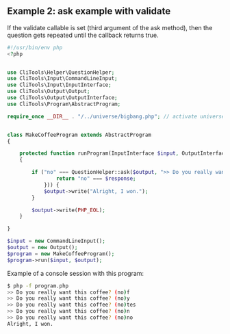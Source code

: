 Example 2: ask example with validate
---------------------------

If the validate callable is set (third argument of the ask method),
then the question gets repeated until the callback returns true.



```php
#!/usr/bin/env php
<?php


use CliTools\Helper\QuestionHelper;
use CliTools\Input\CommandLineInput;
use CliTools\Input\InputInterface;
use CliTools\Output\Output;
use CliTools\Output\OutputInterface;
use CliTools\Program\AbstractProgram;

require_once __DIR__ . "/../universe/bigbang.php"; // activate universe


class MakeCoffeeProgram extends AbstractProgram
{

    protected function runProgram(InputInterface $input, OutputInterface $output)
    {

        if ("no" === QuestionHelper::ask($output, ">> Do you really want this coffee? (no)", function (string $response) {
                return "no" === $response;
            })) {
            $output->write("Alright, I won.");
        }

        $output->write(PHP_EOL);
    }

}

$input = new CommandLineInput();
$output = new Output();
$program = new MakeCoffeeProgram();
$program->run($input, $output);


```



Example of a console session with this program:


```bash
$ php -f program.php 
>> Do you really want this coffee? (no)f
>> Do you really want this coffee? (no)y
>> Do you really want this coffee? (no)tes
>> Do you really want this coffee? (no)n
>> Do you really want this coffee? (no)no
Alright, I won.
```

